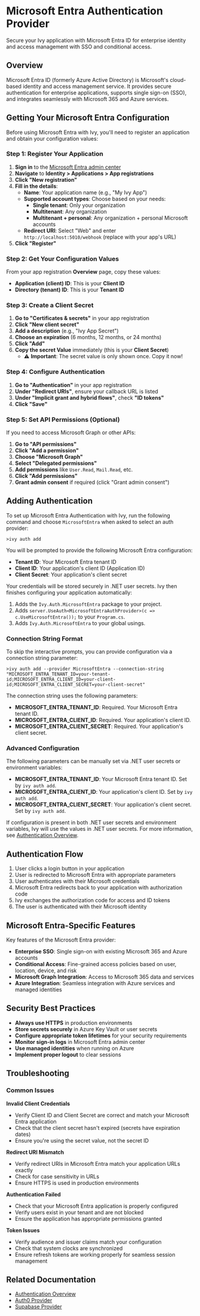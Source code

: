# Microsoft Entra Authentication Provider

<Ingress>
Secure your Ivy application with Microsoft Entra ID for enterprise identity and access management with SSO and conditional access.
</Ingress>

## Overview

Microsoft Entra ID (formerly Azure Active Directory) is Microsoft's cloud-based identity and access management service. It provides secure authentication for enterprise applications, supports single sign-on (SSO), and integrates seamlessly with Microsoft 365 and Azure services.

## Getting Your Microsoft Entra Configuration

Before using Microsoft Entra with Ivy, you'll need to register an application and obtain your configuration values:

### Step 1: Register Your Application

1. **Sign in** to the [Microsoft Entra admin center](https://entra.microsoft.com)
2. **Navigate** to **Identity > Applications > App registrations**
3. **Click "New registration"**
4. **Fill in the details**:
   - **Name**: Your application name (e.g., "My Ivy App")
   - **Supported account types**: Choose based on your needs:
     - **Single tenant**: Only your organization
     - **Multitenant**: Any organization
     - **Multitenant + personal**: Any organization + personal Microsoft accounts
   - **Redirect URI**: Select "Web" and enter `http://localhost:5010/webhook` (replace with your app's URL)
5. **Click "Register"**

### Step 2: Get Your Configuration Values

From your app registration **Overview** page, copy these values:

- **Application (client) ID**: This is your **Client ID**
- **Directory (tenant) ID**: This is your **Tenant ID**

### Step 3: Create a Client Secret

1. **Go to "Certificates & secrets"** in your app registration
2. **Click "New client secret"**
3. **Add a description** (e.g., "Ivy App Secret")
4. **Choose an expiration** (6 months, 12 months, or 24 months)
5. **Click "Add"**
6. **Copy the secret Value** immediately (this is your **Client Secret**)
   - ⚠️ **Important**: The secret value is only shown once. Copy it now!

### Step 4: Configure Authentication

1. **Go to "Authentication"** in your app registration
2. **Under "Redirect URIs"**, ensure your callback URL is listed
3. **Under "Implicit grant and hybrid flows"**, check **"ID tokens"**
4. **Click "Save"**

### Step 5: Set API Permissions (Optional)

If you need to access Microsoft Graph or other APIs:

1. **Go to "API permissions"**
2. **Click "Add a permission"**
3. **Choose "Microsoft Graph"**
4. **Select "Delegated permissions"**
5. **Add permissions** like `User.Read`, `Mail.Read`, etc.
6. **Click "Add permissions"**
7. **Grant admin consent** if required (click "Grant admin consent")

## Adding Authentication

To set up Microsoft Entra Authentication with Ivy, run the following command and choose `MicrosoftEntra` when asked to select an auth provider:

```terminal
>ivy auth add
```

You will be prompted to provide the following Microsoft Entra configuration:

- **Tenant ID**: Your Microsoft Entra tenant ID
- **Client ID**: Your application's client ID (Application ID)
- **Client Secret**: Your application's client secret

Your credentials will be stored securely in .NET user secrets. Ivy then finishes configuring your application automatically:

1. Adds the `Ivy.Auth.MicrosoftEntra` package to your project.
2. Adds `server.UseAuth<MicrosoftEntraAuthProvider>(c => c.UseMicrosoftEntra());` to your `Program.cs`.
3. Adds `Ivy.Auth.MicrosoftEntra` to your global usings.

### Connection String Format

To skip the interactive prompts, you can provide configuration via a connection string parameter:

```terminal
>ivy auth add --provider MicrosoftEntra --connection-string "MICROSOFT_ENTRA_TENANT_ID=your-tenant-id;MICROSOFT_ENTRA_CLIENT_ID=your-client-id;MICROSOFT_ENTRA_CLIENT_SECRET=your-client-secret"
```

The connection string uses the following parameters:

- **MICROSOFT_ENTRA_TENANT_ID**: Required. Your Microsoft Entra tenant ID.
- **MICROSOFT_ENTRA_CLIENT_ID**: Required. Your application's client ID.
- **MICROSOFT_ENTRA_CLIENT_SECRET**: Required. Your application's client secret.

### Advanced Configuration

The following parameters can be manually set via .NET user secrets or environment variables:

- **MICROSOFT_ENTRA_TENANT_ID**: Your Microsoft Entra tenant ID. Set by `ivy auth add`.
- **MICROSOFT_ENTRA_CLIENT_ID**: Your application's client ID. Set by `ivy auth add`.
- **MICROSOFT_ENTRA_CLIENT_SECRET**: Your application's client secret. Set by `ivy auth add`.

If configuration is present in both .NET user secrets and environment variables, Ivy will use the values in .NET user secrets. For more information, see [Authentication Overview](Overview.md).

## Authentication Flow

1. User clicks a login button in your application
2. User is redirected to Microsoft Entra with appropriate parameters
3. User authenticates with their Microsoft credentials
4. Microsoft Entra redirects back to your application with authorization code
5. Ivy exchanges the authorization code for access and ID tokens
6. The user is authenticated with their Microsoft identity

## Microsoft Entra-Specific Features

Key features of the Microsoft Entra provider:

- **Enterprise SSO**: Single sign-on with existing Microsoft 365 and Azure accounts
- **Conditional Access**: Fine-grained access policies based on user, location, device, and risk
- **Microsoft Graph Integration**: Access to Microsoft 365 data and services
- **Azure Integration**: Seamless integration with Azure services and managed identities

## Security Best Practices

- **Always use HTTPS** in production environments
- **Store secrets securely** in Azure Key Vault or user secrets
- **Configure appropriate token lifetimes** for your security requirements
- **Monitor sign-in logs** in Microsoft Entra admin center
- **Use managed identities** when running on Azure
- **Implement proper logout** to clear sessions

## Troubleshooting

### Common Issues

**Invalid Client Credentials**
- Verify Client ID and Client Secret are correct and match your Microsoft Entra application
- Check that the client secret hasn't expired (secrets have expiration dates)
- Ensure you're using the secret value, not the secret ID

**Redirect URI Mismatch**
- Verify redirect URIs in Microsoft Entra match your application URLs exactly
- Check for case sensitivity in URLs
- Ensure HTTPS is used in production environments

**Authentication Failed**
- Check that your Microsoft Entra application is properly configured
- Verify users exist in your tenant and are not blocked
- Ensure the application has appropriate permissions granted

**Token Issues**
- Verify audience and issuer claims match your configuration
- Check that system clocks are synchronized
- Ensure refresh tokens are working properly for seamless session management

## Related Documentation

- [Authentication Overview](Overview.md)
- [Auth0 Provider](Auth0.md)
- [Supabase Provider](Supabase.md)